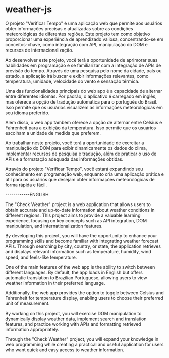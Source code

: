 # weather-js
O projeto "Verificar Tempo" é uma aplicação web que permite aos usuários obter informações precisas e atualizadas sobre as condições meteorológicas de diferentes regiões. Este projeto tem como objetivo proporcionar uma experiência de aprendizado valiosa, concentrando-se em conceitos-chave, como integração com API, manipulação do DOM e recursos de internacionalização.

Ao desenvolver este projeto, você terá a oportunidade de aprimorar suas habilidades em programação e se familiarizar com a integração de APIs de previsão do tempo. Através de uma pesquisa pelo nome da cidade, país ou estado, a aplicação irá buscar e exibir informações relevantes, como temperatura, umidade, velocidade do vento e sensação térmica.

Uma das funcionalidades principais do web app é a capacidade de alternar entre diferentes idiomas. Por padrão, o aplicativo é carregado em inglês, mas oferece a opção de tradução automática para o português do Brasil. Isso permite que os usuários visualizem as informações meteorológicas em seu idioma preferido.

Além disso, o web app também oferece a opção de alternar entre Celsius e Fahrenheit para a exibição da temperatura. Isso permite que os usuários escolham a unidade de medida que preferem.

Ao trabalhar neste projeto, você terá a oportunidade de exercitar a manipulação do DOM para exibir dinamicamente os dados do clima, implementar recursos de pesquisa e tradução, além de praticar o uso de APIs e a formatação adequada das informações obtidas.

Através do projeto "Verificar Tempo", você estará expandindo seu conhecimento em programação web, enquanto cria uma aplicação prática e útil para os usuários que desejam obter informações meteorológicas de forma rápida e fácil.


------------ENGLISH

The "Check Weather" project is a web application that allows users to obtain accurate and up-to-date information about weather conditions in different regions. This project aims to provide a valuable learning experience, focusing on key concepts such as API integration, DOM manipulation, and internationalization features.

By developing this project, you will have the opportunity to enhance your programming skills and become familiar with integrating weather forecast APIs. Through searching by city, country, or state, the application retrieves and displays relevant information such as temperature, humidity, wind speed, and feels-like temperature.

One of the main features of the web app is the ability to switch between different languages. By default, the app loads in English but offers automatic translation to Brazilian Portuguese, allowing users to view weather information in their preferred language.

Additionally, the web app provides the option to toggle between Celsius and Fahrenheit for temperature display, enabling users to choose their preferred unit of measurement.

By working on this project, you will exercise DOM manipulation to dynamically display weather data, implement search and translation features, and practice working with APIs and formatting retrieved information appropriately.

Through the "Check Weather" project, you will expand your knowledge in web programming while creating a practical and useful application for users who want quick and easy access to weather information.
